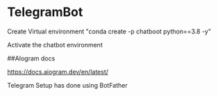 # TelegramBot

Create Virtual environment
"conda create -p chatboot python==3.8 -y"

Activate the chatbot environment

##AIogram docs

https://docs.aiogram.dev/en/latest/

Telegram Setup has done using BotFather

